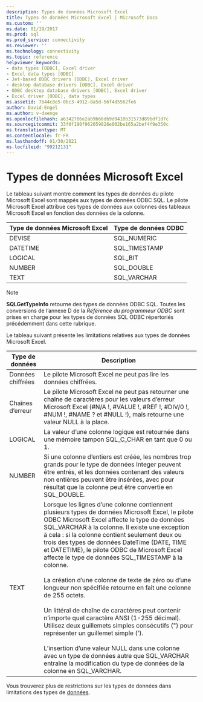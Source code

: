 ```yaml
---
description: Types de données Microsoft Excel
title: Types de données Microsoft Excel | Microsoft Docs
ms.custom: ''
ms.date: 01/19/2017
ms.prod: sql
ms.prod_service: connectivity
ms.reviewer: ''
ms.technology: connectivity
ms.topic: reference
helpviewer_keywords:
- data types [ODBC], Excel driver
- Excel data types [ODBC]
- Jet-based ODBC drivers [ODBC], Excel driver
- desktop database drivers [ODBC], Excel driver
- ODBC desktop database drivers [ODBC], Excel driver
- Excel driver [ODBC], data types
ms.assetid: 7b44c8e5-0bc3-4912-8a5d-56f4d5562fe6
author: David-Engel
ms.author: v-daenge
ms.openlocfilehash: a6342706e2ab9b66db9d0410b31573d89bdf1d7c
ms.sourcegitcommit: 33f0f190f962059826e002be165a2bef4f9e350c
ms.translationtype: MT
ms.contentlocale: fr-FR
ms.lasthandoff: 01/30/2021
ms.locfileid: "99212131"
---
```

# <a name="microsoft-excel-data-types"></a>Types de données Microsoft Excel
Le tableau suivant montre comment les types de données du pilote Microsoft Excel sont mappés aux types de données ODBC SQL. Le pilote Microsoft Excel attribue ces types de données aux colonnes des tableaux Microsoft Excel en fonction des données de la colonne.  
  
|Type de données Microsoft Excel|Type de données ODBC|  
|-------------------------------|--------------------|  
|DEVISE|SQL_NUMERIC|  
|DATETIME|SQL_TIMESTAMP|  
|LOGICAL|SQL_BIT|  
|NUMBER|SQL_DOUBLE|  
|TEXT|SQL_VARCHAR|  
  
> [!NOTE]  
>  **SQLGetTypeInfo** retourne des types de données ODBC SQL. Toutes les conversions de l’annexe D de la *Référence du programmeur ODBC* sont prises en charge pour les types de données SQL ODBC répertoriés précédemment dans cette rubrique.  
  
 Le tableau suivant présente les limitations relatives aux types de données Microsoft Excel.  
  
|Type de données|Description|  
|---------------|-----------------|  
|Données chiffrées|Le pilote Microsoft Excel ne peut pas lire les données chiffrées.|  
|Chaînes d’erreur|Le pilote Microsoft Excel ne peut pas retourner une chaîne de caractères pour les valeurs d’erreur Microsoft Excel (#N/A !, #VALUE !, #REF !, #DIV/0 !, #NUM !, #NAME ? et #NULL !), mais retourne une valeur NULL à la place.|  
|LOGICAL|La valeur d’une colonne logique est retournée dans une mémoire tampon SQL_C_CHAR en tant que 0 ou 1.|  
|NUMBER|Si une colonne d’entiers est créée, les nombres trop grands pour le type de données Integer peuvent être entrés, et les données contenant des valeurs non entières peuvent être insérées, avec pour résultat que la colonne peut être convertie en SQL_DOUBLE.|  
|TEXT|Lorsque les lignes d’une colonne contiennent plusieurs types de données Microsoft Excel, le pilote ODBC Microsoft Excel affecte le type de données SQL_VARCHAR à la colonne. Il existe une exception à cela : si la colonne contient seulement deux ou trois des types de données DateTime (DATE, TIME et DATETIME), le pilote ODBC de Microsoft Excel affecte le type de données SQL_TIMESTAMP à la colonne.<br /><br /> La création d’une colonne de texte de zéro ou d’une longueur non spécifiée retourne en fait une colonne de 255 octets.<br /><br /> Un littéral de chaîne de caractères peut contenir n’importe quel caractère ANSI (1-255 décimal). Utilisez deux guillemets simples consécutifs (") pour représenter un guillemet simple (').<br /><br /> L’insertion d’une valeur NULL dans une colonne avec un type de données autre que SQL_VARCHAR entraîne la modification du type de données de la colonne en SQL_VARCHAR.|  
  
 Vous trouverez plus de restrictions sur les types de données dans limitations des types de [données](../../odbc/microsoft/data-type-limitations.md).
